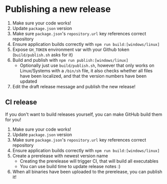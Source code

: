 # Publishing a new release

 1. Make sure your code works!
 2. Update `package.json` version
 3. Make sure `package.json`'s `repository.url` key references correct repository
 4. Ensure application builds correctly with `npm run build:[windows/linux]`
 5. Expose `GH_TOKEN` environment var with your Github token (`build/publish.sh` asks for it)
 6. Build and publish with `npm run publish:[windows/linux]`
    - Optionally just use `build/publish.sh`, however that only works on Linux/Systems with a `/bin/sh` file, it also checks whether all files have been localized, and that the version numbers have been updated
 7. Edit the draft release message and publish the new release!

## CI release

If you don't want to build releases yourself, you can make GitHub build them for you!

 1. Make sure your code works!
 2. Update `package.json` version
 3. Make sure `package.json`'s `repository.url` key references correct repository
 4. Ensure application builds correctly with `npm run build:[windows/linux]`
 5. Create a prerelease with newest version name
    - Creating the prerelease will trigger CI, that will build all executables
    - You can use build time to update release notes :)
 6. When all binaries have been uploaded to the prerelease, you can publish it!